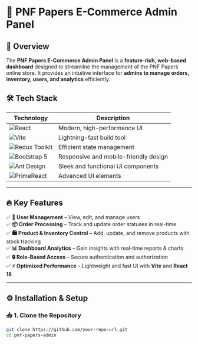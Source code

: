 # 🛒 PNF Papers E-Commerce Admin Panel  

## 🚀 Overview  
The **PNF Papers E-Commerce Admin Panel** is a **feature-rich, web-based dashboard** designed to streamline the management of the PNF Papers online store. It provides an intuitive interface for **admins to manage orders, inventory, users, and analytics** efficiently.  

## 🛠️ Tech Stack  

| Technology | Description |
|------------|-------------|
| ![React](https://img.shields.io/badge/React-18-blue?logo=react&logoColor=white) | Modern, high-performance UI |
| ![Vite](https://img.shields.io/badge/Vite-Fast-lightgrey?logo=vite&logoColor=white) | Lightning-fast build tool |
| ![Redux Toolkit](https://img.shields.io/badge/Redux%20Toolkit-State%20Management-purple?logo=redux&logoColor=white) | Efficient state management |
| ![Bootstrap 5](https://img.shields.io/badge/Bootstrap-5-blueviolet?logo=bootstrap&logoColor=white) | Responsive and mobile-friendly design |
| ![Ant Design](https://img.shields.io/badge/Ant%20Design-UI%20Components-1890ff?logo=ant-design&logoColor=white) | Sleek and functional UI components |
| ![PrimeReact](https://img.shields.io/badge/PrimeReact-UI%20Library-teal?logo=prime&logoColor=white) | Advanced UI elements |

---

## 🔥 Key Features  
✅ **📌 User Management** – View, edit, and manage users  
✅ **📦 Order Processing** – Track and update order statuses in real-time  
✅ **🛍️ Product & Inventory Control** – Add, update, and remove products with stock tracking  
✅ **📊 Dashboard Analytics** – Gain insights with real-time reports & charts  
✅ **🔒 Role-Based Access** – Secure authentication and authorization  
✅ **⚡ Optimized Performance** – Lightweight and fast UI with **Vite** and **React 18**  

---

## ⚙️ Installation & Setup  

### 📥 1. Clone the Repository  
```sh
git clone https://github.com/your-repo-url.git
cd pnf-papers-admin

